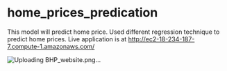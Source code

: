 # home_prices_predication
This model will predict home price. Used different regression technique to predict home prices. Live application is at http://ec2-18-234-187-7.compute-1.amazonaws.com/


![Uploading BHP_website.png…]()
